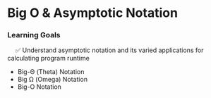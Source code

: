 # Big O & Asymptotic Notation

### Learning Goals

&emsp; ✅ Understand asymptotic notation and its varied applications for calculating program runtime

- Big-Θ (Theta) Notation
- Big Ω (Omega) Notation
- Big-O Notation

